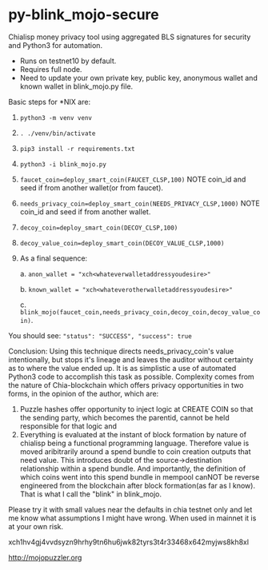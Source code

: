 # py-blink_mojo-secure
Chialisp money privacy tool using aggregated BLS signatures for security and Python3 for automation.

* Runs on testnet10 by default.
* Requires full node.
* Need to update your own private key, public key, anonymous wallet and known wallet in blink_mojo.py file.


Basic steps for *NIX are:
1. `python3 -m venv venv`
2. `. ./venv/bin/activate`
3. `pip3 install -r requirements.txt`
4. `python3 -i blink_mojo.py`
5. `faucet_coin=deploy_smart_coin(FAUCET_CLSP,100)` NOTE coin_id and seed if from another wallet(or from faucet).
6. `needs_privacy_coin=deploy_smart_coin(NEEDS_PRIVACY_CLSP,1000)` NOTE coin_id and seed if from another wallet.
7. `decoy_coin=deploy_smart_coin(DECOY_CLSP,100)`
8. `decoy_value_coin=deploy_smart_coin(DECOY_VALUE_CLSP,1000)`
9. As a final sequence:

   a. `anon_wallet = "xch<whateverwalletaddressyoudesire>"`
   
   b. `known_wallet = "xch<whateverotherwalletaddressyoudesire>"`
   
   c. `blink_mojo(faucet_coin,needs_privacy_coin,decoy_coin,decoy_value_coin)`.
   
   
You should see:
`"status": "SUCCESS",
 "success": true`
 
 Conclusion: Using this technique directs needs_privacy_coin's value intentionally, but stops it's lineage and leaves the auditor without certainty as to where the value ended up. It is as simplistic a use of automated Python3 code to accomplish this task as possible. Complexity comes from the nature of Chia-blockchain which offers privacy opportunities in two forms, in the opinion of the author, which are:
1) Puzzle hashes offer opportunity to inject logic at CREATE COIN so that the sending party, which becomes the parentid, cannot be held responsible for that logic and 
2) Everything is evaluated at the instant of block formation by nature of chialisp being a functional programming language. Therefore value is moved aribitrarily around a spend bundle to coin creation outputs that need value. This introduces doubt of the source->destination relationship within a spend bundle. And importantly, the definition of which coins went into this spend bundle in mempool canNOT be reverse engineered from the blockchain after block formation(as far as I know). That is what I call the "blink" in blink_mojo.

Please try it with small values near the defaults in chia testnet only and let me know what assumptions I might have wrong. When used in mainnet it is at your own risk.

xch1hv4gj4vvdsyzn9hrhy9tn6hu6jwk82tyrs3t4r33468x642myjws8kh8xl

http://mojopuzzler.org
